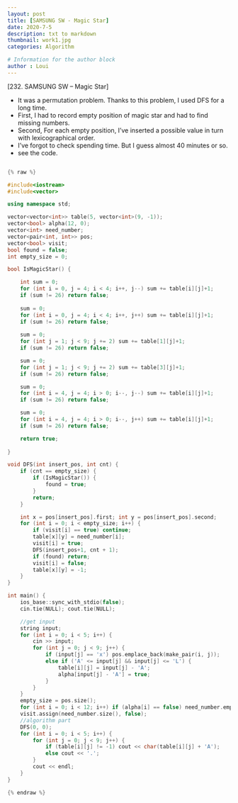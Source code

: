 ```yaml
---
layout: post
title: [SAMSUNG SW - Magic Star]
date: 2020-7-5
description: txt to markdown
thumbnail: work1.jpg
categories: Algorithm

# Information for the author block
author : Loui
---
```


﻿[232. SAMSUNG SW – Magic Star]
- It was a permutation problem. Thanks to this problem, I used DFS for a long time.
- First, I had to record empty position of magic star and had to find missing numbers.
- Second, For each empty position, I’ve inserted a possible value in turn with lexicographical order.
- I’ve forgot to check spending time. But I guess almost 40 minutes or so.
- see the code.

```cpp

{% raw %}

#include<iostream>
#include<vector>

using namespace std;

vector<vector<int>> table(5, vector<int>(9, -1));
vector<bool> alpha(12, 0);
vector<int> need_number;
vector<pair<int, int>> pos;
vector<bool> visit;
bool found = false;
int empty_size = 0;

bool IsMagicStar() {

	int sum = 0;
	for (int i = 0, j = 4; i < 4; i++, j--) sum += table[i][j]+1;
	if (sum != 26) return false;
	
	sum = 0;
	for (int i = 0, j = 4; i < 4; i++, j++) sum += table[i][j]+1;
	if (sum != 26) return false;
	
	sum = 0;
	for (int j = 1; j < 9; j += 2) sum += table[1][j]+1;
	if (sum != 26) return false;

	sum = 0;
	for (int j = 1; j < 9; j += 2) sum += table[3][j]+1;
	if (sum != 26) return false;

	sum = 0;
	for (int i = 4, j = 4; i > 0; i--, j--) sum += table[i][j]+1;
	if (sum != 26) return false;

	sum = 0;
	for (int i = 4, j = 4; i > 0; i--, j++) sum += table[i][j]+1;
	if (sum != 26) return false;

	return true;
	
}

void DFS(int insert_pos, int cnt) {
	if (cnt == empty_size) {
		if (IsMagicStar()) {
			found = true;
		} 
		return;
	}

	int x = pos[insert_pos].first; int y = pos[insert_pos].second;
	for (int i = 0; i < empty_size; i++) {
		if (visit[i] == true) continue;
		table[x][y] = need_number[i];
		visit[i] = true;
		DFS(insert_pos+1, cnt + 1);
		if (found) return;
		visit[i] = false;
		table[x][y] = -1;
	}
}

int main() {
	ios_base::sync_with_stdio(false);
	cin.tie(NULL); cout.tie(NULL);

	//get input
	string input;
	for (int i = 0; i < 5; i++) {
		cin >> input;
		for (int j = 0; j < 9; j++) {
			if (input[j] == 'x') pos.emplace_back(make_pair(i, j));
			else if ('A' <= input[j] && input[j] <= 'L') {
				table[i][j] = input[j] - 'A';
				alpha[input[j] - 'A'] = true;
			} 
		}
	}
	empty_size = pos.size();
	for (int i = 0; i < 12; i++) if (alpha[i] == false) need_number.emplace_back(i);
	visit.assign(need_number.size(), false);
	//algorithm part
	DFS(0, 0);
	for (int i = 0; i < 5; i++) {
		for (int j = 0; j < 9; j++) {
			if (table[i][j] != -1) cout << char(table[i][j] + 'A');
			else cout << '.';
		}
		cout << endl;
	}
}

{% endraw %}
```


